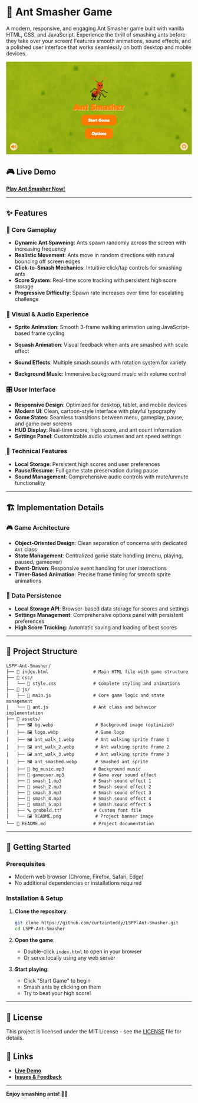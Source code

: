 
# 🐜 Ant Smasher Game

A modern, responsive, and engaging Ant Smasher game built with vanilla HTML, CSS, and JavaScript. Experience the thrill of smashing ants before they take over your screen! Features smooth animations, sound effects, and a polished user interface that works seamlessly on both desktop and mobile devices.

![Ant Smasher Game Banner](assets/README.png)

## 🎮 Live Demo

**[Play Ant Smasher Now!](https://curtainteddy.github.io/LSPP-Ant-Smasher/)**

---

## ✨ Features

### 🎯 Core Gameplay
- **Dynamic Ant Spawning**: Ants spawn randomly across the screen with increasing frequency
- **Realistic Movement**: Ants move in random directions with natural bouncing off screen edges
- **Click-to-Smash Mechanics**: Intuitive click/tap controls for smashing ants
- **Score System**: Real-time score tracking with persistent high score storage
- **Progressive Difficulty**: Spawn rate increases over time for escalating challenge

### 🎨 Visual & Audio Experience
- **Sprite Animation**: Smooth 3-frame walking animation using JavaScript-based frame cycling

- **Squash Animation**: Visual feedback when ants are smashed with scale effect
- **Sound Effects**: Multiple smash sounds with rotation system for variety
- **Background Music**: Immersive background music with volume control

### 🎛️ User Interface
- **Responsive Design**: Optimized for desktop, tablet, and mobile devices
- **Modern UI**: Clean, cartoon-style interface with playful typography
- **Game States**: Seamless transitions between menu, gameplay, pause, and game over screens
- **HUD Display**: Real-time score, high score, and ant count information
- **Settings Panel**: Customizable audio volumes and ant speed settings

### 🔧 Technical Features
- **Local Storage**: Persistent high scores and user preferences
- **Pause/Resume**: Full game state preservation during pause
- **Sound Management**: Comprehensive audio controls with mute/unmute functionality

---

## 🏗️ Implementation Details

### 🎮 Game Architecture
- **Object-Oriented Design**: Clean separation of concerns with dedicated `Ant` class
- **State Management**: Centralized game state handling (menu, playing, paused, gameover)
- **Event-Driven**: Responsive event handling for user interactions
- **Timer-Based Animation**: Precise frame timing for smooth sprite animations

### 💾 Data Persistence
- **Local Storage API**: Browser-based data storage for scores and settings
- **Settings Management**: Comprehensive options panel with persistent preferences
- **High Score Tracking**: Automatic saving and loading of best scores

---

## 📁 Project Structure

```
LSPP-Ant-Smasher/
├── 📄 index.html                 # Main HTML file with game structure
├── 📁 css/
│   └── 📄 style.css              # Complete styling and animations
├── 📁 js/
│   ├── 📄 main.js                # Core game logic and state management
│   └── 📄 ant.js                 # Ant class and behavior implementation
├── 📁 assets/
│   ├── 🖼️ bg.webp                # Background image (optimized)
│   ├── 🖼️ logo.webp              # Game logo
│   ├── 🖼️ ant_walk_1.webp        # Ant walking sprite frame 1
│   ├── 🖼️ ant_walk_2.webp        # Ant walking sprite frame 2
│   ├── 🖼️ ant_walk_3.webp        # Ant walking sprite frame 3
│   ├── 🖼️ ant_smashed.webp       # Smashed ant sprite
│   ├── 🎵 bg_music.mp3           # Background music
│   ├── 🎵 gameover.mp3           # Game over sound effect
│   ├── 🎵 smash_1.mp3            # Smash sound effect 1
│   ├── 🎵 smash_2.mp3            # Smash sound effect 2
│   ├── 🎵 smash_3.mp3            # Smash sound effect 3
│   ├── 🎵 smash_4.mp3            # Smash sound effect 4
│   ├── 🎵 smash_5.mp3            # Smash sound effect 5
│   ├── 🔤 grobold.ttf            # Custom font file
│   └── 🖼️ README.png             # Project banner image
└── 📄 README.md                  # Project documentation
```

---

## 🚀 Getting Started

### Prerequisites
- Modern web browser (Chrome, Firefox, Safari, Edge)
- No additional dependencies or installations required

### Installation & Setup
1. **Clone the repository**:
   ```bash
   git clone https://github.com/curtainteddy/LSPP-Ant-Smasher.git
   cd LSPP-Ant-Smasher
   ```

2. **Open the game**:
   - Double-click `index.html` to open in your browser
   - Or serve locally using any web server

3. **Start playing**:
   - Click "Start Game" to begin
   - Smash ants by clicking on them
   - Try to beat your high score!

---

## 📄 License

This project is licensed under the MIT License - see the [LICENSE](LICENSE) file for details.


## 🔗 Links

- **[Live Demo](https://curtainteddy.github.io/LSPP-Ant-Smasher/)**
- **[Issues & Feedback](https://github.com/curtainteddy/LSPP-Ant-Smasher/issues)**

---

**Enjoy smashing ants! 🐜💥**

